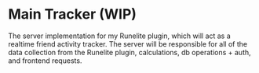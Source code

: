 # Main Tracker (WIP)

The server implementation for my Runelite plugin, which will act as a realtime friend activity tracker. The server will be responsible for all of the data collection from the Runelite plugin, calculations, db operations + auth, and frontend requests.
